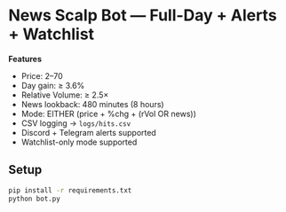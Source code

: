 # News Scalp Bot — Full-Day + Alerts + Watchlist

**Features**
- Price: $2–$70
- Day gain: ≥ 3.6%
- Relative Volume: ≥ 2.5×
- News lookback: 480 minutes (8 hours)
- Mode: EITHER (price + %chg + (rVol OR news))
- CSV logging → `logs/hits.csv`
- Discord + Telegram alerts supported
- Watchlist-only mode supported

## Setup
```bash
pip install -r requirements.txt
python bot.py
```
